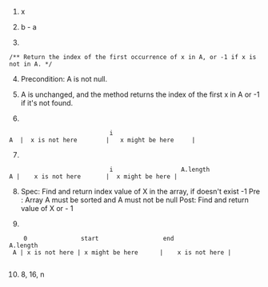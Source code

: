 1. x

2. b - a

3.
```
/** Return the index of the first occurrence of x in A, or -1 if x is not in A. */
```

4. Precondition: A is not null.

5. A is unchanged, and the method returns the index of the first x in A or -1 if it's not found.

6.
```
                            i
A  |  x is not here        |   x might be here     |
```
7. 
```
                            i                   A.length
A |    x is not here       |  x might be here |

```

8. 
   Spec: Find and return index value of X in the array, if doesn't exist -1
   Pre : Array A must be sorted and A must not be null
   Post: Find and return value of X or - 1 
   
9. 
``` 
    0               start                  end                 A.length
 A | x is not here | x might be here      |    x is not here |
 
```

10. 8, 16, n
